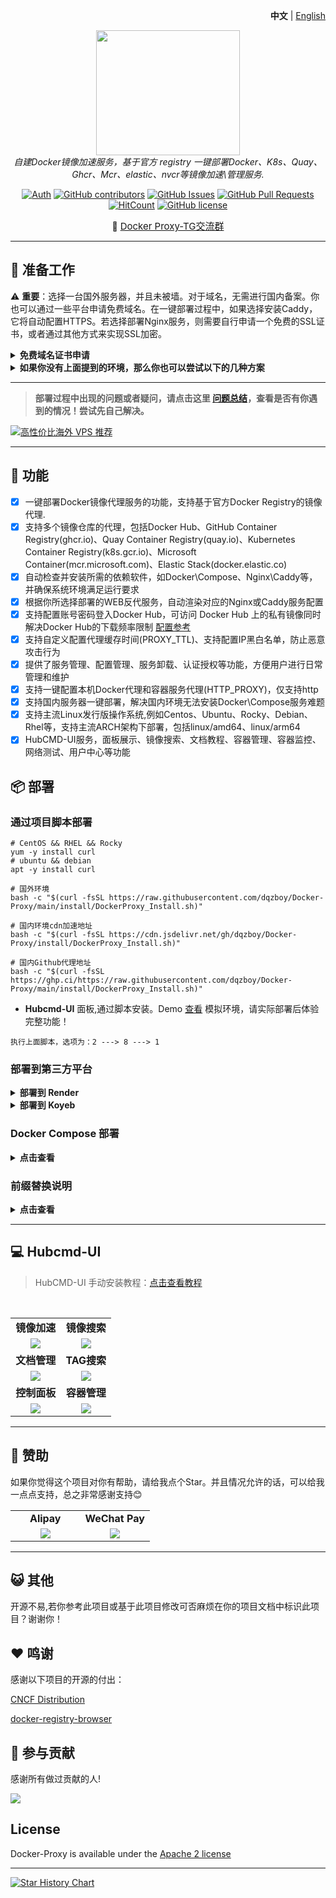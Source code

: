 <p align="right">
   <strong>中文</strong> | <a href="./README.en.md">English</a>
</p>

<div style="text-align: center">
  <p align="center">
  <img src="https://github.com/dqzboy/Docker-Proxy/assets/42825450/c187d66f-152e-4172-8268-e54bd77d48bb" width="230px" height="200px">
      <br>
      <i>自建Docker镜像加速服务，基于官方 registry 一键部署Docker、K8s、Quay、Ghcr、Mcr、elastic、nvcr等镜像加速\管理服务.</i>
  </p>
</div>

<div align="center">

[![Auth](https://img.shields.io/badge/Auth-dqzboy-ff69b4)](https://github.com/dqzboy)
[![GitHub contributors](https://img.shields.io/github/contributors/dqzboy/Docker-Proxy)](https://github.com/dqzboy/Docker-Proxy/graphs/contributors)
[![GitHub Issues](https://img.shields.io/github/issues/dqzboy/Docker-Proxy.svg)](https://github.com/dqzboy/Docker-Proxy/issues)
[![GitHub Pull Requests](https://img.shields.io/github/stars/dqzboy/Docker-Proxy)](https://github.com/dqzboy/Docker-Proxy)
[![HitCount](https://views.whatilearened.today/views/github/dqzboy/Docker-Proxy.svg)](https://github.com/dqzboy/Docker-Proxy)
[![GitHub license](https://img.shields.io/github/license/dqzboy/Docker-Proxy)](https://github.com/dqzboy/Docker-Proxy/blob/main/LICENSE)


📢 <a href="https://t.me/+ghs_XDp1vwxkMGU9" style="font-size: 15px;">Docker Proxy-TG交流群</a> 

</div>

---

## 📝 准备工作
⚠️  **重要**：选择一台国外服务器，并且未被墙。对于域名，无需进行国内备案。你也可以通过一些平台申请免费域名。在一键部署过程中，如果选择安装Caddy，它将自动配置HTTPS。若选择部署Nginx服务，则需要自行申请一个免费的SSL证书，或者通过其他方式来实现SSL加密。

<details>
<summary><strong>免费域名证书申请</strong></summary>
<div>

**方式一：** [Acme.sh自动生成和续订Lets Encrypt免费SSL证书](https://www.dqzboy.com/16437.html)

**方式二：** 域名托管到[Cloudflare 开启免费SSL证书](https://www.cloudflare.com/zh-cn/application-services/products/ssl/)

**方式三：** 可通过第三方平台，申请免费的域名证书(免费一般都为DV证书)，适用于个人网站、博客和小型项目

</details>


<details>
<summary><strong>如果你没有上面提到的环境，那么你也可以尝试以下的几种方案</strong></summary>
<div>

**方案一：**  🚀 如果你身边没有上面提到的这些东西，那么你也可以部署到 **[Render](Render/README.md)**

**方案二：** 如果你只有一台服务器，不想搞域名也不想配置TLS，那么你可以修改Docker的配置文件`daemon.json`，指定`insecure-registries` 为你的镜像加速地址

**方案三：** 如果你是在国内的服务器部署，那么你可以在执行一键部署时配置代理，同时会帮你解决国内无法安装Docker的问题

**方案四：** 试试这个项目，基于[Cloudflare Workers](https://github.com/dqzboy/Workers-Proxy-Docker)搭建Docker镜像代理服务

</details>

---

> **部署过程中出现的问题或者疑问，请点击这里 [问题总结](Issue/issue.md)，查看是否有你遇到的情况！尝试先自己解决。**

<a href="https://dqzboy.github.io/proxyui/racknerd" target="_blank">
    <img src="https://github.com/user-attachments/assets/88f7dd6c-cb5e-4fdb-ba6b-d882d39cba8c" alt="高性价比海外 VPS 推荐" title="点击查看">
</a>

---

## 🔨 功能
- [x] 一键部署Docker镜像代理服务的功能，支持基于官方Docker Registry的镜像代理. 
- [x] 支持多个镜像仓库的代理，包括Docker Hub、GitHub Container Registry(ghcr.io)、Quay Container Registry(quay.io)、Kubernetes Container Registry(k8s.gcr.io)、Microsoft Container(mcr.microsoft.com)、Elastic Stack(docker.elastic.co)
- [x] 自动检查并安装所需的依赖软件，如Docker\Compose、Nginx\Caddy等，并确保系统环境满足运行要求
- [x] 根据你所选择部署的WEB反代服务，自动渲染对应的Nginx或Caddy服务配置
- [x] 支持配置账号密码登入Docker Hub，可访问 Docker Hub 上的私有镜像同时解决Docker Hub的下载频率限制 [配置参考](https://github.com/dqzboy/Docker-Proxy/blob/main/Issue/issue.md#12%E5%85%B3%E4%BA%8Edocker-hub%E5%85%8D%E8%B4%B9%E6%8B%89%E5%8F%96%E6%94%BF%E7%AD%96%E5%86%8D%E6%AC%A1%E5%8F%98%E6%9B%B4%E5%90%8E%E7%9A%84%E8%A7%A3%E5%86%B3%E6%96%B9%E6%A1%88)
- [x] 支持自定义配置代理缓存时间(PROXY_TTL)、支持配置IP黑白名单，防止恶意攻击行为
- [x] 提供了服务管理、配置管理、服务卸载、认证授权等功能，方便用户进行日常管理和维护
- [x] 支持一键配置本机Docker代理和容器服务代理(HTTP_PROXY)，仅支持http
- [x] 支持国内服务器一键部署，解决国内环境无法安装Docker\Compose服务难题
- [x] 支持主流Linux发行版操作系统,例如Centos、Ubuntu、Rocky、Debian、Rhel等，支持主流ARCH架构下部署，包括linux/amd64、linux/arm64
- [x] HubCMD-UI服务，面板展示、镜像搜索、文档教程、容器管理、容器监控、网络测试、用户中心等功能

## 📦 部署
### 通过项目脚本部署
```shell
# CentOS && RHEL && Rocky
yum -y install curl
# ubuntu && debian
apt -y install curl

# 国外环境
bash -c "$(curl -fsSL https://raw.githubusercontent.com/dqzboy/Docker-Proxy/main/install/DockerProxy_Install.sh)"

# 国内环境cdn加速地址
bash -c "$(curl -fsSL https://cdn.jsdelivr.net/gh/dqzboy/Docker-Proxy/install/DockerProxy_Install.sh)"

# 国内Github代理地址
bash -c "$(curl -fsSL https://ghp.ci/https://raw.githubusercontent.com/dqzboy/Docker-Proxy/main/install/DockerProxy_Install.sh)"
```

- **Hubcmd-UI** 面板,通过脚本安装。Demo [查看](https://dqzboy.github.io/proxyui/) 模拟环境，请实际部署后体验完整功能！

```
执行上面脚本，选项为：2 ---> 8 ---> 1
```

### 部署到第三方平台
<details>
<summary><strong>部署到 Render</strong></summary>
<div>

> Render 提供免费额度，绑卡后可以进一步提升额度

使用Render快速部署: [点击查看教程](Render/README.md)

</details>

<details>
<summary><strong>部署到 Koyeb</strong></summary>
<div>

> Koyeb 分配的域名在国内地区访问不是很稳定，不是很推荐！

使用Koyeb快速部署: [点击查看教程](Koyeb/README.md)

</details>


### Docker Compose 部署
<details>
<summary><strong>点击查看</strong></summary>
<div>

**⚠️ 注意：** 你需要对哪个镜像仓库进行加速，就下载哪个配置。`docker-compose.yaml`文件默认是部署所有的国外镜像仓库的加速服务，同样也是你部署哪个就配置哪个，其余的删除掉即可！

**1.** 下载[config](https://github.com/dqzboy/Docker-Proxy/tree/main/config)目录下对应的`yml`文件到你本地机器上

**2.** 下载[docker-compose.yaml](https://github.com/dqzboy/Docker-Proxy/blob/main/docker-compose.yaml)文件到你本地机器上，并且与配置文件同级目录下

**3.** 执行 `docker compose` 或 `docker-compose` 命令启动容器服务
```shell
# 启动全部容器
docker compose up -d

# 启动指定的容器,例如: Docker Hub Registry Proxy
docker compose up -d dockerhub

# 查看容器日志
docker logs -f [容器ID或名称]
```

**4.** 如果你对Nginx或Caddy不熟悉,那么你可以使用你熟悉的服务进行代理。也可以直接通过IP+端口的方式访问

</details>


### 前缀替换说明
<details>
<summary><strong>点击查看</strong></summary>
<div>

| 源站 | 替换为 | 平台 |
|-------|---------------|----------|
| docker.io   | hub.your_domain_name   |  docker hub 
| gcr.io      | gcr.your_domain_name   |  Google Container Registry
| ghcr.io     | ghcr.your_domain_name  |  GitHub Container Registry
| k8s.gcr.io     | k8s-gcr.your_domain_name  | Kubernetes Container Registry
| registry.k8s.io     | k8s.your_domain_name  | Kubernetes's container image registry
| quay.io     | quay.your_domain_name  | Quay Container Registry
| mcr.microsoft.com     | mcr.your_domain_name  | Microsoft Container Registry
| docker.elastic.co     | elastic.your_domain_name  | Elastic Stack
| nvcr.io    | nvcr.your_domain_name  | NVIDIA Container Registry

</details>

---


## 💻 Hubcmd-UI

> HubCMD-UI 手动安装教程：[点击查看教程](hubcmdui/README.md)

<br/>
<table>
    <tr>
      <td width="50%" align="center"><b>镜像加速</b></td>
      <td width="50%" align="center"><b>镜像搜索</b></td>
    </tr>
    <tr>
        <td width="50%" align="center"><img src="https://github.com/user-attachments/assets/e8852bfb-8bda-4dee-805e-a93419aa54ab"?raw=true"></td>
        <td width="50%" align="center"><img src="https://github.com/user-attachments/assets/b3a6a80a-284c-4117-b1bf-9d4c4556717f"?raw=true"></td>
    </tr>
    <tr>
      <td width="50%" align="center"><b>文档管理</b></td>
      <td width="50%" align="center"><b>TAG搜索</b></td>
    </tr>
    <tr>
        <td width="50%" align="center"><img src="https://github.com/user-attachments/assets/66be3dae-8d46-4144-932e-c5493c93fe2f"?raw=true"></td>
        <td width="50%" align="center"><img src="https://github.com/user-attachments/assets/f1208858-ec69-47b3-88d2-9a0bc112ea94"?raw=true"></td>
    </tr>
    <tr>
      <td width="50%" align="center"><b>控制面板</b></td>
      <td width="50%" align="center"><b>容器管理</b></td>
    </tr>
    <tr>
        <td width="50%" align="center"><img src="https://github.com/user-attachments/assets/bc066047-15d3-45fc-b363-ded37bfe1121"?raw=true"></td>
        <td width="50%" align="center"><img src="https://github.com/user-attachments/assets/78ad0e29-abfd-47d6-a132-c5b49b48bc95"?raw=true"></td>
    </tr>
</table>

---


## 🫶 赞助
如果你觉得这个项目对你有帮助，请给我点个Star。并且情况允许的话，可以给我一点点支持，总之非常感谢支持😊

<table>
    <tr>
      <td width="50%" align="center"><b> Alipay </b></td>
      <td width="50%" align="center"><b> WeChat Pay </b></td>
    </tr>
    <tr>
        <td width="50%" align="center"><img src="https://github.com/dqzboy/Deploy_K8sCluster/assets/42825450/223fd099-9433-468b-b490-f9807bdd2035?raw=true"></td>
        <td width="50%" align="center"><img src="https://github.com/dqzboy/Deploy_K8sCluster/assets/42825450/9404460f-ea1b-446c-a0ae-6da96eb459e3?raw=true"></td>
    </tr>
</table>

---

## 😺 其他

开源不易,若你参考此项目或基于此项目修改可否麻烦在你的项目文档中标识此项目？谢谢你！


## ❤ 鸣谢
感谢以下项目的开源的付出：

[CNCF Distribution](https://distribution.github.io/distribution/) 

[docker-registry-browser](https://github.com/klausmeyer/docker-registry-browser)

## 🤝 参与贡献

感谢所有做过贡献的人!

<a href="https://github.com/dqzboy/Docker-Proxy/graphs/contributors">
  <img src="https://contrib.rocks/image?repo=dqzboy/Docker-Proxy" />
</a>


## License
Docker-Proxy is available under the [Apache 2 license](./LICENSE)

---

[![Star History Chart](https://api.star-history.com/svg?repos=dqzboy/Docker-Proxy&type=Date)](https://star-history.com/#dqzboy/Docker-Proxy&Date)
